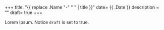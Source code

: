 +++
title: "{{ replace .Name "-" " " | title }}"
date= {{ .Date }}
description = ""
draft= true
+++

Lorem Ipsum.
Notice `draft` is set to true.
